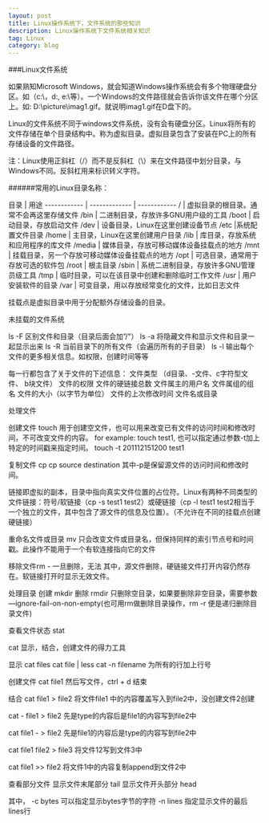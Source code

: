 ```yaml
---
layout: post
title: Linux操作系统下，文件系统的那些知识
description: Linux操作系统下文件系统相关知识
tag: Linux
category: blog
---
```

###Linux文件系统

如果熟知Microsoft Windows，就会知道Windows操作系统会有多个物理硬盘分区。如（c:\，d:\, e:\等）。一个Windows的文件路径就会告诉你该文件在哪个分区上。如: D:\picture\imag1.gif。就说明imag1.gif在D盘下的。

Linux的文件系统不同于windows文件系统，没有会有硬盘分区。Linux将所有的文件存储在单个目录结构中。称为虚拟目录。虚拟目录包含了安装在PC上的所有存储设备的文件路径。

注：Linux使用正斜杠（/）而不是反斜杠（\）来在文件路径中划分目录，与Windows不同。反斜杠用来标识转义字符。

######常用的Linux目录名称：

目录 | 用途 
------------ | ------------- | ------------
/ |  虚拟目录的根目录。通常不会再这里存储文件
/bin | 二进制目录，存放许多GNU用户级的工具
/boot | 启动目录，存放启动文件
/dev | 设备目录，Linux在这里创建设备节点
/etc |系统配置文件目录
/home | 主目录，Linux在这里创建用户目录
/lib | 库目录，存放系统和应用程序的库文件
/media | 媒体目录，存放可移动媒体设备挂载点的地方
/mnt | 挂载目录，另一个存放可移动媒体设备挂载点的地方
/opt | 可选目录，通常用于存放可选的软件包
/root | 根主目录
/sbin | 系统二进制目录，存放许多GNU管理员级工具
/tmp | 临时目录，可以在该目录中创建和删除临时工作文件
/usr | 用户安装软件的目录
/var | 可变目录，用以存放经常变化的文件，比如日志文件

挂载点是虚拟目录中用于分配额外存储设备的目录。

未挂载的文件系统


ls -F 区别文件和目录（目录后面会加”/"）
ls -a 将隐藏文件和显示文件和目录一起显示出来
ls -R 当前目录下的所有文件（会遍历所有的子目录）
ls -l 输出每个文件的更多相关信息。如权限，创建时间等等

每一行都包含了关于文件的下述信息：
文件类型 （d目录、-文件、c字符型文件、 b块文件）
文件的权限
文件的硬链接总数
文件属主的用户名
文件属组的组名
文件的大小（以字节为单位）
文件的上次修改时间
文件名或目录

处理文件

创建文件
touch 用于创建空文件，也可以用来改变已有文件的访问时间和修改时间，不可改变文件的内容。 for example: touch test1, 也可以指定通过参数-t加上特定的时间戳来指定时间。
touch -t 201112151200 test1

复制文件 cp
cp source destination
其中-p是保留源文件的访问时间和修改时间。

链接即虚拟的副本，目录中指向真实文件位置的占位符。Linux有两种不同类型的文件链接：符号/软链接（cp -s test1 test2）或硬链接（cp -l test1 test2相当于一个独立的文件，其中包含了源文件的信息及位置）。（不允许在不同的挂载点创建硬链接）

重命名文件或目录 mv
只会改变文件或目录名，但保持同样的索引节点号和时间戳。此操作不能用于一个有软连接指向它的文件

移除文件rm - 一旦删除，无法
其中，源文件删除，硬链接文件打开内容仍然存在。软链接打开时显示无效文件。

处理目录
创建 mkdir
删除 rmdir 只删除空目录，如果要删除非空目录，需要参数—ignore-fail-on-non-empty(也可用rm做删除目录操作，rm -r 便是递归删除目录文件)

查看文件状态 stat

cat 显示，结合，创建文件的得力工具

显示
cat files
cat file | less
cat -n filename 为所有的行加上行号

创建文件
cat file1
然后写文件，ctrl + d 结束

结合
cat file1 > file2
将文件file1 中的内容覆盖写入到file2中，没创建文件2创建

cat - file1 > file2 先是type的内容后是file1的内容写到file2中

cat file1 - > file2 先是file1的内容后是type的内容写到file2中

cat file1 file2 > file3 将文件12写到文件3中

cat file1 >> file2
将文件1中的内容复制append到文件2中

查看部分文件
 显示文件末尾部分 tail
显示文件开头部分 head

其中， -c bytes 可以指定显示bytes字节的字符
-n lines 指定显示文件的最后lines行
